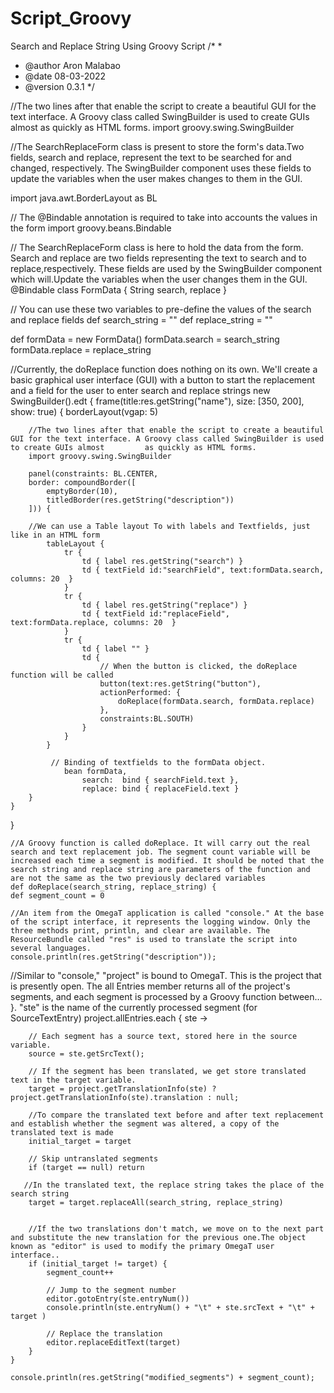 # Script_Groovy
Search and Replace String Using Groovy Script
/*
 *
 * @author  Aron Malabao
 * @date    08-03-2022
 * @version 0.3.1
 */

//The two lines after that enable the script to create a beautiful GUI for the text interface. A Groovy class called SwingBuilder is used to create GUIs almost as quickly as HTML forms.
import groovy.swing.SwingBuilder


//The SearchReplaceForm class is present to store the form's data.Two fields, search and replace, represent the text to be searched for and changed, respectively. The SwingBuilder component 
uses these fields to update the variables when the user makes changes to them in the GUI.

import java.awt.BorderLayout as BL

// The @Bindable annotation is required to take into accounts the values in the form 
import groovy.beans.Bindable

// The SearchReplaceForm class is here to hold the data from the form. Search and replace are two fields representing the text to search and to replace,respectively. These fields are used by the SwingBuilder component which will.Update the variables when the user changes them in the GUI. 
@Bindable
class FormData { String search, replace }

// You can use these two variables to pre-define the values of the search and replace fields
def search_string  = ""
def replace_string = ""

def formData = new FormData()
formData.search = search_string
formData.replace = replace_string

//Currently, the doReplace function does nothing on its own. We'll create a basic graphical user interface (GUI) with a button to start the replacement and a field for the user to enter search and replace strings
new SwingBuilder().edt {
    frame(title:res.getString("name"), size: [350, 200], show: true) {
        borderLayout(vgap: 5)

        //The two lines after that enable the script to create a beautiful GUI for the text interface. A Groovy class called SwingBuilder is used to create GUIs almost         as quickly as HTML forms.
        import groovy.swing.SwingBuilder
        
        panel(constraints: BL.CENTER,
        border: compoundBorder([
            emptyBorder(10),
            titledBorder(res.getString("description"))
        ])) {
        
        //We can use a Table layout To with labels and Textfields, just like in an HTML form
            tableLayout {
                tr {
                    td { label res.getString("search") }
                    td { textField id:"searchField", text:formData.search, columns: 20  }
                }
                tr {
                    td { label res.getString("replace") }
                    td { textField id:"replaceField", text:formData.replace, columns: 20  }
                }
                tr {
                    td { label "" }
                    td {
                        // When the button is clicked, the doReplace function will be called
                        button(text:res.getString("button"),
                        actionPerformed: {
                            doReplace(formData.search, formData.replace)
                        },
                        constraints:BL.SOUTH)
                    }
                }
            }

             // Binding of textfields to the formData object.
                bean formData,
                    search:  bind { searchField.text },
                    replace: bind { replaceField.text }
        }
    }
}


    //A Groovy function is called doReplace. It will carry out the real search and text replacement job. The segment count variable will be increased each time a segment is modified. It should be noted that the search string and replace string are parameters of the function and are not the same as the two previously declared variables
    def doReplace(search_string, replace_string) {
    def segment_count = 0

    //An item from the OmegaT application is called "console." At the base of the script interface, it represents the logging window. Only the three methods print, println, and clear are available. The ResourceBundle called "res" is used to translate the script into several languages.
    console.println(res.getString("description"));

   //Similar to "console," "project" is bound to OmegaT. This is the project that is presently open. The all Entries member returns all of the project's segments, and each segment is processed by a Groovy function between... }. "ste" is the name of the currently 
    processed segment (for SourceTextEntry)
    project.allEntries.each { ste ->

        // Each segment has a source text, stored here in the source variable.
        source = ste.getSrcText();
        
        // If the segment has been translated, we get store translated text in the target variable.
        target = project.getTranslationInfo(ste) ? project.getTranslationInfo(ste).translation : null;
        
        //To compare the translated text before and after text replacement and establish whether the segment was altered, a copy of the translated text is made
        initial_target = target

        // Skip untranslated segments
        if (target == null) return

       //In the translated text, the replace string takes the place of the search string 
        target = target.replaceAll(search_string, replace_string)

     
        //If the two translations don't match, we move on to the next part and substitute the new translation for the previous one.The object known as "editor" is used to modify the primary OmegaT user interface..
        if (initial_target != target) {
            segment_count++
            
            // Jump to the segment number
            editor.gotoEntry(ste.entryNum())
            console.println(ste.entryNum() + "\t" + ste.srcText + "\t" + target )
           
            // Replace the translation
            editor.replaceEditText(target)
        }
    }

    console.println(res.getString("modified_segments") + segment_count);
